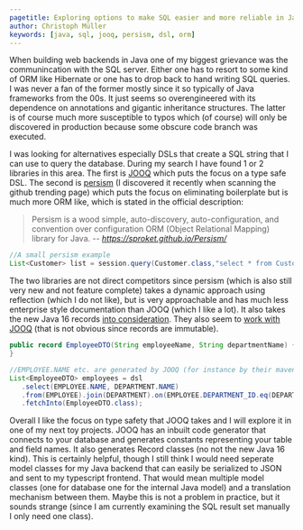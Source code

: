 ```yaml
---
pagetitle: Exploring options to make SQL easier and more reliable in Java
author: Christoph Müller
keywords: [java, sql, jooq, persism, dsl, orm]
---
```


When building web backends in Java one of my biggest grievance was the communincation with the SQL server. Either one has to resort to some kind of ORM like Hibernate or one has to drop back to hand writing SQL queries. I was never a fan of the former mostly since it so typically of Java frameworks from the 00s. It just seems so  overengineered with its dependence on annotations and gigantic inheritance structures. The latter is of course much more susceptible to typos which (of course) will only be discovered in production because some obscure code branch was executed.

I was looking for alternatives especially DSLs that create a SQL string that I can use to query the database. During my search I have found 1 or 2 libraries in this area. The first is [JOOQ](https://www.jooq.org/) which puts the focus on a type safe DSL. The second is [persism](https://sproket.github.io/Persism/) (I discovered it recently when scanning the github trending page) which puts the focus on eliminating boilerplate but is much more ORM like, which is stated in the official description:

> Persism is a wood simple, auto-discovery, auto-configuration, and convention over configuration ORM (Object Relational Mapping) library for Java.
> -- <cite>https://sproket.github.io/Persism/</cite>

```java
//A small persism example
List<Customer> list = session.query(Customer.class,"select * from Customers where name = ?", "Fred");
```


The two libraries are not direct competitors since persism (which is also still very new and not feature complete) takes a dynamic approach using reflection (which I do not like), but is very approachable and has much less enterprise style documentation than JOOQ (which I like a lot). It also takes the new Java 16 records [into consideration](https://sproket.github.io/Persism/records.html). They also seem to [work with JOOQ](https://www.javacodegeeks.com/2021/04/java-16-records-with-jpa-and-jooq.html) (that is not obvious since records are immutable).

```java
public record EmployeeDTO(String employeeName, String departmentName) {
}

//EMPLOYEE.NAME etc. are generated by JOOQ (for instance by their maven plugin)
List<EmployeeDTO> employees = dsl
   .select(EMPLOYEE.NAME, DEPARTMENT.NAME)
   .from(EMPLOYEE).join(DEPARTMENT).on(EMPLOYEE.DEPARTMENT_ID.eq(DEPARTMENT.ID))
   .fetchInto(EmployeeDTO.class);
```

Overall I like the focus on type safety that JOOQ takes and I will explore it in one of my next toy projects. JOOQ has an inbuilt code generator that connects to your database and generates constants representing your table and field names. It also generates Record classes (no not the new Java 16 kind). This is certainly helpful, though I still think I would need seperate model classes for my Java backend that can easily be serialized to JSON and sent to my typescript frontend. That would mean multiple model classes (one for database one for the internal Java model) and a translation mechanism between them. Maybe this is not a problem in practice, but it sounds strange (since I am currently examining the SQL result set manually I only need one class).
